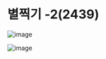 # 별찍기 -2(2439)

![image](https://github.com/do04200611/Baekjoon/assets/74278578/39ba7789-a279-4b8a-997d-615a0f99c3be)

![image](https://github.com/do04200611/Baekjoon/assets/74278578/efcb3795-c205-42fe-9ed4-288d102f75bb)
